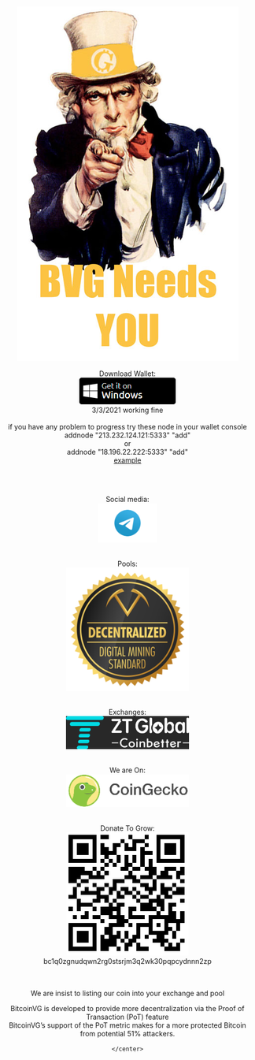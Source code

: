 <html>
  <body>
    <center>

<img src="ss.jpg"><br>


Download Wallet:<br>
<a href="https://github.com/bitcoinvg/bitcoinvg.github.io/raw/main/bitcoin-vgold-qt64.zip"> <img src="windos.png" width="196px" height="54px" /></a>  <br>
3/3/2021 working fine<br><br>
if you have any problem to progress try these node in your wallet console<br>
addnode "213.232.124.121:5333" "add"<br>
or<br>
addnode "18.196.22.222:5333" "add"<br>
<a href="https://bitcoinvg.github.io/xxxx.jpg">example</a>


<br><br>

Social media: <br>
<a href="https://t.me/BitcoinVG"> <img src="Telegram_(software)-Logo.wine.png" width="120px" height="80px" /></a>  <br><br>

Pools:<br>
<a href="https://miningpoolstats.stream/bitcoinvg"> <img src="DM004-LOGO-DDMS-RGB.svg" width="250px" height="250px" /></a><br><br>



Exchanges: <br>
<a href="https://www.ztb.im/exchange?coin=BVG_USDT"> <img src="22w.jpg" width="250px" height="67px" /></a><br><br>

We are On: <br>
<a href="https://www.coingecko.com/en/coins/bitcoin-virtual-gold"> <img src="coingecko.svg" width="250px" height="67px" /></a><br><br>



Donate To Grow:<br>
<img src="bc1q0zgnudqwn2rg0stsrjm3q2wk30pqpcydnnn2zp.png" width="248px" height="250px" /><br>
bc1q0zgnudqwn2rg0stsrjm3q2wk30pqpcydnnn2zp<br><br><br>



We are insist to listing our coin into your exchange and pool <br>
  <p>BitcoinVG is developed to provide more decentralization via the Proof of Transaction (PoT) feature <br>BitcoinVG’s support of the PoT metric makes for a more protected Bitcoin from potential 51% attackers.</p>
  
    </center>
</body>
</html>
 
